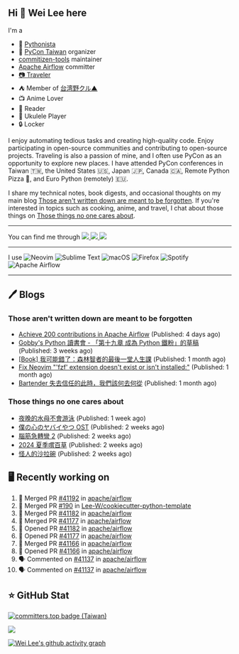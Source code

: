 ## Hi 👋 Wei Lee here

I'm a

* 🐍 [Pythonista](https://pycon-note.wei-lee.me/)
* 🐍 [PyCon Taiwan](https://tw.pycon.org/) organizer
* [commitizen-tools](https://github.com/commitizen-tools) maintainer
* [Apache Airflow](https://github.com/apache/airflow/) committer
* [📷 Traveler](https://travlog.wei-lee.me/)
* ⛺ Member of [台湾野クル▲](https://twitter.com/Taiwannokuru)
* 📺 Anime Lover
* 📖 Reader
* 🎵 Ukulele Player
* 🔒 Locker

I enjoy automating tedious tasks and creating high-quality code. Enjoy participating in open-source communities and contributing to open-source projects. Traveling is also a passion of mine, and I often use PyCon as an opportunity to explore new places. I have attended PyCon conferences in Taiwan 🇹🇼, the United States 🇺🇸, Japan 🇯🇵, Canada 🇨🇦, Remote Python Pizza 🍕, and Euro Python (remotely) 🇪🇺.

I share my technical notes, book digests, and occasional thoughts on my main blog [Those aren't written down are meant to be forgotten](https://blog.wei-lee.me/). If you're interested in topics such as cooking, anime, and travel, I chat about those things on [Those things no one cares about](https://travlog.wei-lee.me/).


---

<p align="left">
You can find me through
  <a href="https://in.linkedin.com/in/clleew" target="blank">
    <img src="https://img.shields.io/badge/LinkedIn-0077B5?style=for-the-badge&logo=linkedin&logoColor=white" />
  </a>
  <a href="https://twitter.com/clleew" target="blank">
    <img src="https://img.shields.io/badge/Twitter-1DA1F2?style=for-the-badge&logo=twitter&logoColor=white" />
  </a>
  <a href="https://github.com/Lee-W/" target="blank">
    <img src="https://img.shields.io/badge/GitHub-100000?style=for-the-badge&logo=github&logoColor=white" />
  </a>
</p>

---

I use ![Neovim](https://img.shields.io/badge/NeoVim-%2357A143.svg?&style=for-the-badge&logo=neovim&logoColor=white) ![Sublime Text](https://img.shields.io/badge/sublime_text-%23575757.svg?style=for-the-badge&logo=sublime-text&logoColor=important) ![macOS](https://img.shields.io/badge/mac%20os-000000?style=for-the-badge&logo=macos&logoColor=F0F0F0) ![Firefox](https://img.shields.io/badge/Firefox-FF7139?style=for-the-badge&logo=Firefox-Browser&logoColor=white) ![Spotify](https://img.shields.io/badge/Spotify-1ED760?style=for-the-badge&logo=spotify&logoColor=white) ![Apache Airflow](https://img.shields.io/badge/Apache%20Airflow-017CEE?style=for-the-badge&logo=Apache%20Airflow&logoColor=white)

---


## 🖊️ Blogs

### Those aren't written down are meant to be forgotten

* [Achieve 200 contributions in Apache Airflow](https://blog.wei-lee.me/posts/tech/2024/07/achieve-200-contributions-in-apache-airflow) (Published: 4 days ago)
* [Gobby&#39;s Python 讀書會 - 「第十九章 成為 Python 鐵粉」的草稿](https://blog.wei-lee.me/posts/tech/2024/07/Introducing-Python-ch19-draft) (Published: 3 weeks ago)
* [[Book] 我可能錯了：森林智者的最後一堂人生課](https://blog.wei-lee.me/posts/book/2024/06/I-May-Be-Wrong) (Published: 1 month ago)
* [Fix Neovim &#34;&#39;fzf&#39; extension doesn&#39;t exist or isn&#39;t installed:&#34;](https://blog.wei-lee.me/posts/tech/2024/06/neo-vim-fzf-not-loaded) (Published: 1 month ago)
* [Bartender 失去信任的此時，我們該何去何從](https://blog.wei-lee.me/posts/tech/2024/06/where-should-we-go-if-bartender-is-no-longer-considered-safe) (Published: 1 month ago)

### Those things no one cares about
 
 * [夜晚的水母不會游泳](https://travlog.wei-lee.me/posts/review/2024/07/yurukura) (Published: 1 week ago)
 * [僕の心のヤバイやつ OST](https://travlog.wei-lee.me/posts/review/2024/07/bokuyaba-ost) (Published: 2 weeks ago)
 * [腦筋急轉彎 2](https://travlog.wei-lee.me/posts/review/2024/07/inside-out-2) (Published: 2 weeks ago)
 * [2024 夏季嚐百草](https://travlog.wei-lee.me/posts/review/2024/07/what-i-will-watch-in-2024-summer) (Published: 2 weeks ago)
 * [怪人的沙拉碗](https://travlog.wei-lee.me/posts/review/2024/07/Salad-Bowl-of-Eccentrics) (Published: 2 weeks ago)

## 🖥️ Recently working on

1. 🎉 Merged PR [#41192](https://github.com/apache/airflow/pull/41192) in [apache/airflow](https://github.com/apache/airflow)
2. 🎉 Merged PR [#190](https://github.com/Lee-W/cookiecutter-python-template/pull/190) in [Lee-W/cookiecutter-python-template](https://github.com/Lee-W/cookiecutter-python-template)
3. 🎉 Merged PR [#41182](https://github.com/apache/airflow/pull/41182) in [apache/airflow](https://github.com/apache/airflow)
4. 🎉 Merged PR [#41177](https://github.com/apache/airflow/pull/41177) in [apache/airflow](https://github.com/apache/airflow)
5. 💪 Opened PR [#41182](https://github.com/apache/airflow/pull/41182) in [apache/airflow](https://github.com/apache/airflow)
6. 💪 Opened PR [#41177](https://github.com/apache/airflow/pull/41177) in [apache/airflow](https://github.com/apache/airflow)
7. 🎉 Merged PR [#41166](https://github.com/apache/airflow/pull/41166) in [apache/airflow](https://github.com/apache/airflow)
8. 💪 Opened PR [#41166](https://github.com/apache/airflow/pull/41166) in [apache/airflow](https://github.com/apache/airflow)
9. 🗣 Commented on [#41137](https://github.com/apache/airflow/pull/41137#issuecomment-2261765292) in [apache/airflow](https://github.com/apache/airflow)
10. 🗣 Commented on [#41137](https://github.com/apache/airflow/pull/41137#issuecomment-2261764178) in [apache/airflow](https://github.com/apache/airflow)


## ⭐ GitHub Stat

[![committers.top badge (Taiwan)](https://user-badge.committers.top/taiwan_public/Lee-W.svg)](https://user-badge.committers.top/taiwan_public/Lee-W)

[![](https://github-readme-stats.vercel.app/api?username=Lee-W&show_icons=true&hide_title=true&cache_seconds=86400)](https://github.com/anuraghazra/github-readme-stats)

[![Wei Lee's github activity graph](https://github-readme-activity-graph.vercel.app/graph?username=Lee-W&theme=dracula)](https://github.com/ashutosh00710/github-readme-activity-graph)
